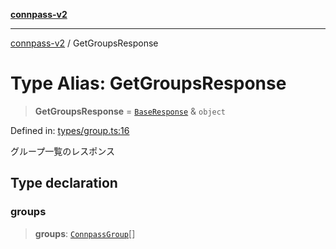 [**connpass-v2**](../README.md)

***

[connpass-v2](../globals.md) / GetGroupsResponse

# Type Alias: GetGroupsResponse

> **GetGroupsResponse** = [`BaseResponse`](BaseResponse.md) & `object`

Defined in: [types/group.ts:16](https://github.com/ryohidaka/node-connpass/blob/b69cc26f0ea76e14f3ad320cd4a0c035cb6fc39f/src/types/group.ts#L16)

グループ一覧のレスポンス

## Type declaration

### groups

> **groups**: [`ConnpassGroup`](ConnpassGroup.md)[]
